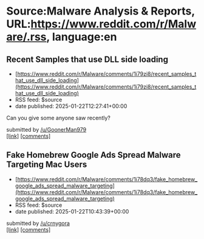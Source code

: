 # Source:Malware Analysis & Reports, URL:https://www.reddit.com/r/Malware/.rss, language:en

## Recent Samples that use DLL side loading
 - [https://www.reddit.com/r/Malware/comments/1i79zi8/recent_samples_that_use_dll_side_loading](https://www.reddit.com/r/Malware/comments/1i79zi8/recent_samples_that_use_dll_side_loading)
 - RSS feed: $source
 - date published: 2025-01-22T12:27:41+00:00

<!-- SC_OFF --><div class="md"><p>Can you give some anyone saw recently?</p> </div><!-- SC_ON --> &#32; submitted by &#32; <a href="https://www.reddit.com/user/GoonerMan979"> /u/GoonerMan979 </a> <br/> <span><a href="https://www.reddit.com/r/Malware/comments/1i79zi8/recent_samples_that_use_dll_side_loading/">[link]</a></span> &#32; <span><a href="https://www.reddit.com/r/Malware/comments/1i79zi8/recent_samples_that_use_dll_side_loading/">[comments]</a></span>

## Fake Homebrew Google Ads Spread Malware Targeting Mac Users
 - [https://www.reddit.com/r/Malware/comments/1i78dq3/fake_homebrew_google_ads_spread_malware_targeting](https://www.reddit.com/r/Malware/comments/1i78dq3/fake_homebrew_google_ads_spread_malware_targeting)
 - RSS feed: $source
 - date published: 2025-01-22T10:43:39+00:00

&#32; submitted by &#32; <a href="https://www.reddit.com/user/crnygora"> /u/crnygora </a> <br/> <span><a href="https://kaishira.com/2025/01/22/fake-homebrew-google-ads-spread-malware-targeting-mac-users/">[link]</a></span> &#32; <span><a href="https://www.reddit.com/r/Malware/comments/1i78dq3/fake_homebrew_google_ads_spread_malware_targeting/">[comments]</a></span>


